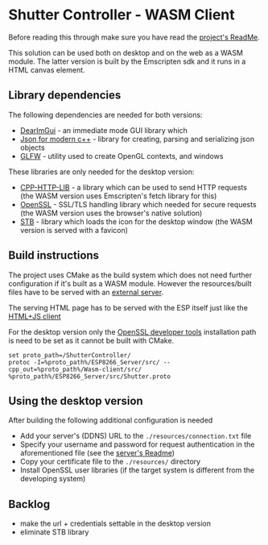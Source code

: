 # Shutter Controller - WASM Client
Before reading this through make sure you have read the [project's ReadMe](/ReadMe.md).

This solution can be used both on desktop and on the web as a WASM module.
The latter version is built by the Emscripten sdk and it runs in a HTML canvas element.

## Library dependencies
The following dependencies are needed for both versions:
* [DearImGui](https://github.com/ocornut/imgui) - an immediate mode GUI library which 
* [Json for modern c++](https://github.com/nlohmann/json) - library for creating, parsing and serializing json objects
* [GLFW](https://github.com/glfw/glfw) - utility used to create OpenGL contexts, and windows

These libraries are only needed for the desktop version:
* [CPP-HTTP-LIB](https://github.com/yhirose/cpp-httplib) - a library which can be used to send HTTP requests (the WASM version uses Emscripten's fetch library for this)
* [OpenSSL](https://www.openssl.org/) - SSL/TLS handling library which needed for secure requests (the WASM version uses the browser's native solution)
* [STB](https://github.com/nothings/stb) - library which loads the icon for the desktop window (the WASM version is served with a favicon)

## Build instructions
The project uses CMake as the build system which does not need further configuration if it's built as a WASM module. However the resources/built files have to be served with an [external server](../ESP8266_Server/ReadMe.md#Setting-up-the-external-resource-provider-server).

The serving HTML page has to be served with the ESP itself just like the [HTML+JS client](../HTML+JS-client/ReadMe.md#configuration)

For the desktop version only the [OpenSSL developer tools](https://wiki.openssl.org/index.php/Binaries) installation path is need to be set as it cannot be built with CMake.

	set proto_path=/ShutterController/
	protoc -I=%proto_path%/ESP8266_Server/src/ --cpp_out=%proto_path%/Wasm-client/src/ %proto_path%/ESP8266_Server/src/Shutter.proto

## Using the desktop version
After building the following additional configuration is needed
* Add your server's (DDNS) URL to the `./resources/connection.txt` file
* Specify your username and password for request authentication in the aforementioned file (see the [server's Readme](/ESP8266_Server/ReadMe.md))
* Copy your certificate file to the `./resources/` directory
* Install OpenSSL user libraries (if the target system is different from the developing system)

## Backlog
* make the url + credentials settable in the desktop version
* eliminate STB library